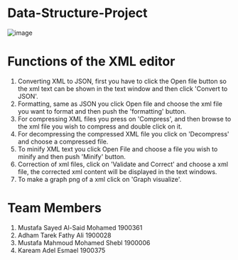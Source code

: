 # Data-Structure-Project
![image](https://user-images.githubusercontent.com/57398840/206922113-0a2148e4-e189-4283-ba91-c7bef606bc9e.png)


# Functions of the XML editor
1. Converting XML to JSON, first you have to click the Open file button so the xml text can be shown in the text window and then click 'Convert to JSON'.
2. Formatting, same as JSON you click Open file and choose the xml file you want to format and then push the 'formatting' button.
3. For compressing XML files you press on 'Compress', and then browse to the xml file you wish to compress and double click on it.
4. For decompressing the compressed XML file you click on 'Decompress' and choose a compressed file.
5. To minify XML text you click Open File and choose a file you wish to minify and then push 'Minify' button.
6. Correction of xml files, click on 'Validate and Correct' and choose a xml file, the corrected xml content will be displayed in the text windows.
7. To make a graph png of a xml click on 'Graph visualize'.



# Team Members
1. Mustafa Sayed Al-Said Mohamed          1900361
2. Adham Tarek Fathy Ali                  1900028
3. Mustafa Mahmoud Mohamed Shebl          1900006
4. Kaream Adel Esmael                     1900375
